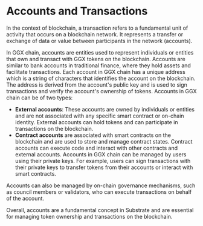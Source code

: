 # Accounts and Transactions

In the context of blockchain, a transaction refers to a fundamental unit of activity that occurs on a blockchain network. It represents a transfer or exchange of data or value between participants in the network (accounts).

In GGX chain, accounts are entities used to represent individuals or entities that own and transact with GGX tokens on the blockchain. Accounts are similar to bank accounts in traditional finance, where they hold assets and facilitate transactions. Each account in GGX chain has a unique address which is a string of characters that identifies the account on the blockchain. The address is derived from the account's public key and is used to sign transactions and verify the account's ownership of tokens. Accounts in GGX chain can be of two types:

* **External accounts**: These accounts are owned by individuals or entities and are not associated with any specific smart contract or on-chain identity. External accounts can hold tokens and can participate in transactions on the blockchain.
* **Contract accounts** are associated with smart contracts on the blockchain and are used to store and manage contract states. Contract accounts can execute code and interact with other contracts and external accounts. Accounts in GGX chain can be managed by users using their private keys. For example, users can sign transactions with their private keys to transfer tokens from their accounts or interact with smart contracts.

Accounts can also be managed by on-chain governance mechanisms, such as council members or validators, who can execute transactions on behalf of the account.

Overall, accounts are a fundamental concept in Substrate and are essential for managing token ownership and transactions on the blockchain.
